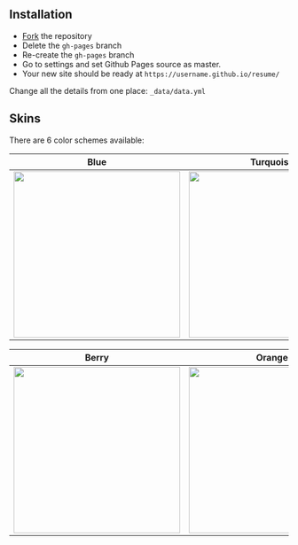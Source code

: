 ## Installation

* [Fork](https://github.com/sharu725/online-cv/fork) the repository
* Delete the `gh-pages` branch
* Re-create the `gh-pages` branch
* Go to settings and set Github Pages source as master.
* Your new site should be ready at `https://username.github.io/resume/`

Change all the details from one place: ``_data/data.yml``

## Skins

There are 6 color schemes available:

| Blue | Turquoise | Green |
|---------|---------|---------|
| <img src=/assets/images/blue.jpg width="300"/> | <img src=/assets/images/turquoise.jpg width="300"/> | <img src=/assets/images/green.jpg width="300"/> |

| Berry | Orange | Ceramic |
|---------|---------|---------|
| <img src=/assets/images/berry.jpg width="300"/> | <img src=/assets/images/orange.jpg width="300"/> | <img src=/assets/images/ceramic.jpg width="300"/> |

